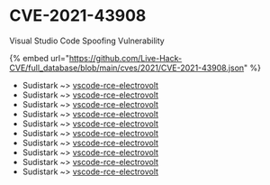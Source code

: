 # CVE-2021-43908

Visual Studio Code Spoofing Vulnerability

{% embed url="https://github.com/Live-Hack-CVE/full_database/blob/main/cves/2021/CVE-2021-43908.json" %}


* Sudistark ~> [vscode-rce-electrovolt](https://www.alice-snow.ru/2021/database/cve-2021-43908/vscode-rce-electrovolt-sudistark)
* Sudistark ~> [vscode-rce-electrovolt](https://www.alice-snow.ru/2021/database/cve-2021-43908/vscode-rce-electrovolt-sudistark)
* Sudistark ~> [vscode-rce-electrovolt](https://www.alice-snow.ru/2021/database/cve-2021-43908/vscode-rce-electrovolt-sudistark)
* Sudistark ~> [vscode-rce-electrovolt](https://www.alice-snow.ru/2021/database/cve-2021-43908/vscode-rce-electrovolt-sudistark)
* Sudistark ~> [vscode-rce-electrovolt](https://www.alice-snow.ru/2021/database/cve-2021-43908/vscode-rce-electrovolt-sudistark)
* Sudistark ~> [vscode-rce-electrovolt](https://www.alice-snow.ru/2021/database/cve-2021-43908/vscode-rce-electrovolt-sudistark)
* Sudistark ~> [vscode-rce-electrovolt](https://www.alice-snow.ru/2021/database/cve-2021-43908/vscode-rce-electrovolt-sudistark)
* Sudistark ~> [vscode-rce-electrovolt](https://www.alice-snow.ru/2021/database/cve-2021-43908/vscode-rce-electrovolt-sudistark)
* Sudistark ~> [vscode-rce-electrovolt](https://www.alice-snow.ru/2021/database/cve-2021-43908/vscode-rce-electrovolt-sudistark)
* Sudistark ~> [vscode-rce-electrovolt](https://www.alice-snow.ru/2021/database/cve-2021-43908/vscode-rce-electrovolt-sudistark)